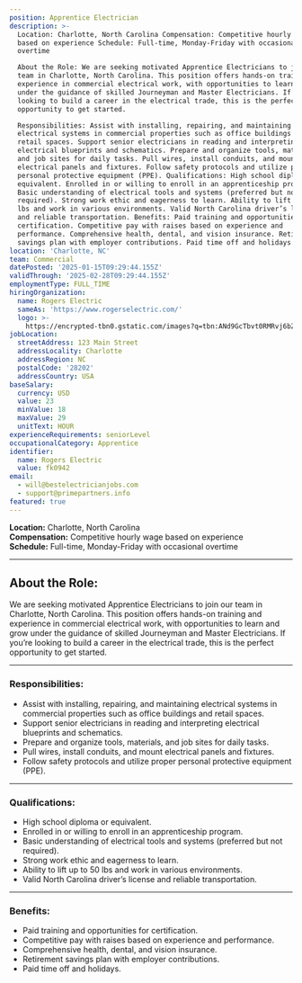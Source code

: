 ```yaml
---
position: Apprentice Electrician
description: >-
  Location: Charlotte, North Carolina Compensation: Competitive hourly wage
  based on experience Schedule: Full-time, Monday-Friday with occasional
  overtime

  About the Role: We are seeking motivated Apprentice Electricians to join our
  team in Charlotte, North Carolina. This position offers hands-on training and
  experience in commercial electrical work, with opportunities to learn and grow
  under the guidance of skilled Journeyman and Master Electricians. If you’re
  looking to build a career in the electrical trade, this is the perfect
  opportunity to get started.

  Responsibilities: Assist with installing, repairing, and maintaining
  electrical systems in commercial properties such as office buildings and
  retail spaces. Support senior electricians in reading and interpreting
  electrical blueprints and schematics. Prepare and organize tools, materials,
  and job sites for daily tasks. Pull wires, install conduits, and mount
  electrical panels and fixtures. Follow safety protocols and utilize proper
  personal protective equipment (PPE). Qualifications: High school diploma or
  equivalent. Enrolled in or willing to enroll in an apprenticeship program.
  Basic understanding of electrical tools and systems (preferred but not
  required). Strong work ethic and eagerness to learn. Ability to lift up to 50
  lbs and work in various environments. Valid North Carolina driver’s license
  and reliable transportation. Benefits: Paid training and opportunities for
  certification. Competitive pay with raises based on experience and
  performance. Comprehensive health, dental, and vision insurance. Retirement
  savings plan with employer contributions. Paid time off and holidays.
location: 'Charlotte, NC'
team: Commercial
datePosted: '2025-01-15T09:29:44.155Z'
validThrough: '2025-02-28T09:29:44.155Z'
employmentType: FULL_TIME
hiringOrganization:
  name: Rogers Electric
  sameAs: 'https://www.rogerselectric.com/'
  logo: >-
    https://encrypted-tbn0.gstatic.com/images?q=tbn:ANd9GcTbvt0RMRvj6bZdL81Q6HJeRVl_qflQIGgp9w&s
jobLocation:
  streetAddress: 123 Main Street
  addressLocality: Charlotte
  addressRegion: NC
  postalCode: '28202'
  addressCountry: USA
baseSalary:
  currency: USD
  value: 23
  minValue: 18
  maxValue: 29
  unitText: HOUR
experienceRequirements: seniorLevel
occupationalCategory: Apprentice
identifier:
  name: Rogers Electric
  value: fk0942
email:
  - will@bestelectricianjobs.com
  - support@primepartners.info
featured: true
---
```


**Location:** Charlotte, North Carolina  
**Compensation:** Competitive hourly wage based on experience  
**Schedule:** Full-time, Monday-Friday with occasional overtime  

---

## About the Role:  
We are seeking motivated Apprentice Electricians to join our team in Charlotte, North Carolina. This position offers hands-on training and experience in commercial electrical work, with opportunities to learn and grow under the guidance of skilled Journeyman and Master Electricians. If you’re looking to build a career in the electrical trade, this is the perfect opportunity to get started.

---

### Responsibilities:
- Assist with installing, repairing, and maintaining electrical systems in commercial properties such as office buildings and retail spaces.  
- Support senior electricians in reading and interpreting electrical blueprints and schematics.  
- Prepare and organize tools, materials, and job sites for daily tasks.  
- Pull wires, install conduits, and mount electrical panels and fixtures.  
- Follow safety protocols and utilize proper personal protective equipment (PPE).  

---

### Qualifications:
- High school diploma or equivalent.  
- Enrolled in or willing to enroll in an apprenticeship program.  
- Basic understanding of electrical tools and systems (preferred but not required).  
- Strong work ethic and eagerness to learn.  
- Ability to lift up to 50 lbs and work in various environments.  
- Valid North Carolina driver’s license and reliable transportation.  

---

### Benefits:
- Paid training and opportunities for certification.  
- Competitive pay with raises based on experience and performance.  
- Comprehensive health, dental, and vision insurance.  
- Retirement savings plan with employer contributions.  
- Paid time off and holidays.  
